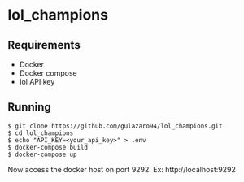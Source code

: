 # lol_champions

## Requirements

- Docker
- Docker compose
- lol API key

## Running

    $ git clone https://github.com/gulazaro94/lol_champions.git
    $ cd lol_champions
    $ echo "API_KEY=<your_api_key>" > .env
    $ docker-compose build
    $ docker-compose up

Now access the docker host on port 9292. Ex: http://localhost:9292
